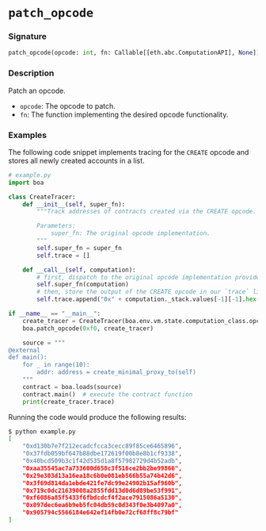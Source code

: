 # `patch_opcode`

### Signature

```python
patch_opcode(opcode: int, fn: Callable[[eth.abc.ComputationAPI], None])
```

### Description

Patch an opcode.

- `opcode`: The opcode to patch.
- `fn`: The function implementing the desired opcode functionality.

### Examples

The following code snippet implements tracing for the `CREATE` opcode and stores all newly created accounts in a list.

```python
# example.py
import boa

class CreateTracer:
    def __init__(self, super_fn):
        """Track addresses of contracts created via the CREATE opcode.

        Parameters:
            super_fn: The original opcode implementation.
        """
        self.super_fn = super_fn
        self.trace = []

    def __call__(self, computation):
        # first, dispatch to the original opcode implementation provided by py-evm
        self.super_fn(computation)
        # then, store the output of the CREATE opcode in our `trace` list for later
        self.trace.append("0x" + computation._stack.values[-1][-1].hex())

if __name__ == "__main__":
    create_tracer = CreateTracer(boa.env.vm.state.computation_class.opcodes[0xf0])
    boa.patch_opcode(0xf0, create_tracer)

    source = """
@external
def main():
    for _ in range(10):
        addr: address = create_minimal_proxy_to(self)
    """
    contract = boa.loads(source)
    contract.main()  # execute the contract function
    print(create_tracer.trace)
```

Running the code would produce the following results:

```bash
$ python example.py
[
    "0xd130b7e7f212ecadcfcca3cecc89f85ce6465896",
    "0x37fdb059bf647b88dbe172619f00b8e8b1cf9338",
    "0x40bcd509b3c1f42d535d1a8f57982729d4b52adb",
    "0xaa35545ac7a733600d658c3f516ce2bb2be99866",
    "0x29e303d13a16ea18c6b0e081eb566b55a74b42d6",
    "0x3f69d814da1ebde421fe7dc99e24902b15af960b",
    "0x719c0dc21639008a2855fdd13d0d6d89be53f991",
    "0xf6086a85f5433f6fbdcdcf4f2ace7915086a5130",
    "0x097dec6ea6b9eb5fc04db59c0d343f0e3b4097a0",
    "0x905794c5566184e642ef14fb0e72cf68ff8c79bf"
]
```